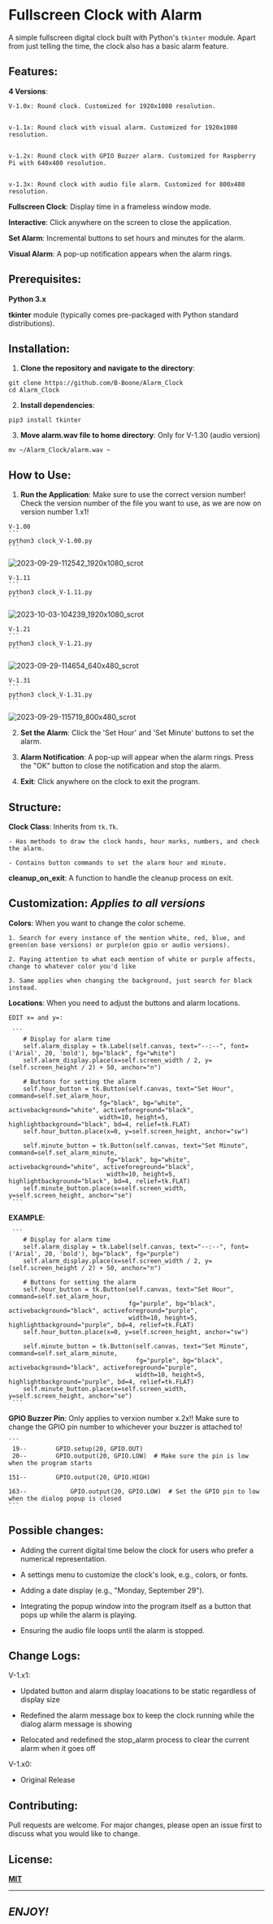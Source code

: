 # Fullscreen Clock with Alarm

  A simple fullscreen digital clock built with Python's `tkinter` module. Apart from just telling the time, the clock also has a basic alarm feature.

## Features:

  **4 Versions**:
  
    V-1.0x: Round clock. Customized for 1920x1080 resolution.


    v-1.1x: Round clock with visual alarm. Customized for 1920x1080 resolution.


    v-1.2x: Round clock with GPIO Buzzer alarm. Customized for Raspberry Pi with 640x480 resolution.


    v-1.3x: Round clock with audio file alarm. Customized for 800x480 resolution.
  
  **Fullscreen Clock**: Display time in a frameless window mode.
  
  **Interactive**: Click anywhere on the screen to close the application.
  
  **Set Alarm**: Incremental buttons to set hours and minutes for the alarm.
  
  **Visual Alarm**: A pop-up notification appears when the alarm rings.
  

## Prerequisites:

  **Python 3.x**

  **tkinter** module (typically comes pre-packaged with Python standard distributions).

## Installation:

  1. **Clone the repository and navigate to the directory**:

  ```
  git clone https://github.com/B-Boone/Alarm_Clock
  cd Alarm_Clock
  ```

  2. **Install dependencies**:

  ```
  pip3 install tkinter
  ```

  3. **Move alarm.wav file to home directory**: Only for V-1.30 (audio version)

  ```
  mv ~/Alarm_Clock/alarm.wav ~
  ```


## How to Use: 

  1. **Run the Application**: Make sure to use the correct version number! Check the version number of the file you want to use, as we are now on version number 1.x1!
   
    V-1.00
    ```
    python3 clock_V-1.00.py
    ```
  ![2023-09-29-112542_1920x1080_scrot](https://github.com/B-Boone/Alarm_Clock/assets/101531474/4300af78-4376-4d57-8db2-e8a3c194d26f)


    V-1.11
    ```
    python3 clock_V-1.11.py
    ```
  ![2023-10-03-104239_1920x1080_scrot](https://github.com/B-Boone/Alarm_Clock/assets/101531474/6c2c4981-83bd-4ed7-adcf-7ea2d02f100a)


    V-1.21
    ```
    python3 clock_V-1.21.py
    ```
  ![2023-09-29-114654_640x480_scrot](https://github.com/B-Boone/Alarm_Clock/assets/101531474/1a1fb150-cc61-48be-96fe-14b0fbe9dc59)


    V-1.31
    ```
    python3 clock_V-1.31.py
    ```
  ![2023-09-29-115719_800x480_scrot](https://github.com/B-Boone/Alarm_Clock/assets/101531474/3639c7f4-7d92-447a-9ac9-791f3278707e)


  2. **Set the Alarm**: Click the 'Set Hour' and 'Set Minute' buttons to set the alarm.
   
  3. **Alarm Notification**: A pop-up will appear when the alarm rings. Press the "OK" button to close the notification and stop the alarm.
   
  4. **Exit**: Click anywhere on the clock to exit the program.

## Structure:

  **Clock Class**: Inherits from `tk.Tk`.
  
    - Has methods to draw the clock hands, hour marks, numbers, and check the alarm.
  
    - Contains button commands to set the alarm hour and minute.

  **cleanup_on_exit**: A function to handle the cleanup process on exit.

## Customization: *Applies to all versions*

  **Colors**: When you want to change the color scheme.
  
    1. Search for every instance of the mention white, red, blue, and green(on base versions) or purple(on gpio or audio versions).
     
    2. Paying attention to what each mention of white or purple affects, change to whatever color you'd like
     
    3. Same applies when changing the background, just search for black instead.
     
  **Locations**: When you need to adjust the buttons and alarm locations.
  
    EDIT x= and y=:
     
     ```
        # Display for alarm time
        self.alarm_display = tk.Label(self.canvas, text="--:--", font=('Arial', 20, 'bold'), bg="black", fg="white")
        self.alarm_display.place(x=self.screen_width / 2, y=(self.screen_height / 2) + 50, anchor="n")

        # Buttons for setting the alarm
        self.hour_button = tk.Button(self.canvas, text="Set Hour", command=self.set_alarm_hour, 
                             fg="black", bg="white", activebackground="white", activeforeground="black", 
                             width=10, height=5, highlightbackground="black", bd=4, relief=tk.FLAT)
        self.hour_button.place(x=0, y=self.screen_height, anchor="sw")

        self.minute_button = tk.Button(self.canvas, text="Set Minute", command=self.set_alarm_minute, 
                               fg="black", bg="white", activebackground="white", activeforeground="black", 
                               width=10, height=5, highlightbackground="black", bd=4, relief=tk.FLAT)
        self.minute_button.place(x=self.screen_width, y=self.screen_height, anchor="se")
     ```
     
  **EXAMPLE**:
  
     ```
        # Display for alarm time
        self.alarm_display = tk.Label(self.canvas, text="--:--", font=('Arial', 20, 'bold'), bg="black", fg="purple")
        self.alarm_display.place(x=self.screen_width / 2, y=(self.screen_height / 2) + 50, anchor="n")

        # Buttons for setting the alarm
        self.hour_button = tk.Button(self.canvas, text="Set Hour", command=self.set_alarm_hour, 
                                     fg="purple", bg="black", activebackground="black", activeforeground="purple", 
                                     width=10, height=5, highlightbackground="purple", bd=4, relief=tk.FLAT)
        self.hour_button.place(x=0, y=self.screen_height, anchor="sw")

        self.minute_button = tk.Button(self.canvas, text="Set Minute", command=self.set_alarm_minute, 
                                       fg="purple", bg="black", activebackground="black", activeforeground="purple", 
                                       width=10, height=5, highlightbackground="purple", bd=4, relief=tk.FLAT)
        self.minute_button.place(x=self.screen_width, y=self.screen_height, anchor="se")
     ```

  **GPIO Buzzer Pin**: Only applies to verxion number x.2x!!
    Make sure to change the GPIO pin number to whichever your buzzer is attached to!

    ```
     19--        GPIO.setup(20, GPIO.OUT)
     20--        GPIO.output(20, GPIO.LOW)  # Make sure the pin is low when the program starts

    151--        GPIO.output(20, GPIO.HIGH)

    163--            GPIO.output(20, GPIO.LOW)  # Set the GPIO pin to low when the dialog popup is closed
    ```
## Possible changes:

  - Adding the current digital time below the clock for users who prefer a numerical representation.


  - A settings menu to customize the clock's look, e.g., colors, or fonts.


  - Adding a date display (e.g., "Monday, September 29").


  - Integrating the popup window into the program itself as a button that pops up while the alarm is playing.


  - Ensuring the audio file loops until the alarm is stopped.

## Change Logs:

V-1.x1:

  - Updated button and alarm display loacations to be static regardless of display size

  - Redefined the alarm message box to keep the clock running while the dialog alarm message is showing

  - Relocated and redefined the stop_alarm process to clear the current alarm when it goes off

V-1.x0:

  - Original Release

## Contributing:

  Pull requests are welcome. For major changes, please open an issue first to discuss what you would like to change.

## License:

  **[MIT](https://choosealicense.com/licenses/mit/)**

---

## *ENJOY!*
